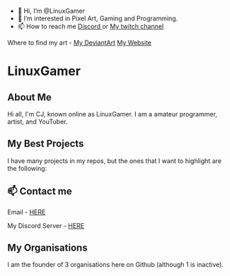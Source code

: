 - 👋 Hi, I’m @LinuxGamer
- 👀 I’m interested in Pixel Art, Gaming and Programming.
- 📫 How to reach me <a href="https://discord.gg/s58s2b9Xpr"> Discord </a> or <a href="https://www.twitch.tv/the_linuxgamer"> My twitch channel </a>

Where to find my art - <a href="https://www.deviantart.com/cj5b">My DeviantArt</a> <a href="https://linux-gamer.github.io/gallery">My Website</a>

# LinuxGamer
## About Me
Hi all, I'm CJ, known online as LinuxGamer. I am a amateur programmer, artist, and YouTuber. 


## My Best Projects
I have many projects in my repos, but the ones that I want to highlight are the following:



## 📫 Contact me
Email - [HERE](mailto:charl.cj.monke@gmail.com)

My Discord Server - [HERE](https://discord.gg/s58s2b9Xpr)




## My Organisations
I am the founder of 3 organisations here on Github (although 1 is inactive).
